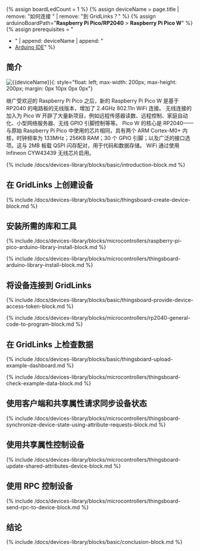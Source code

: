 {% assign boardLedCount = 1 %}
{% assign deviceName = page.title | remove: "如何连接 " | remove: "到 GridLinks？" %}
{% assign arduinoBoardPath="**Raspberry Pi Pico/RP2040** > **Raspberry Pi Pico W**" %}
{% assign prerequisites = "
- " | append: deviceName | append: "
- [Arduino IDE](https://www.arduino.cc/en/software)"
 %}

## 简介

![{{deviceName}}](/images/devices-library/{{page.deviceImageFileName}}){: style="float: left; max-width: 200px; max-height: 200px; margin: 0px 10px 0px 0px"}

继广受欢迎的 Raspberry Pi Pico 之后，新的 Raspberry Pi Pico W 是基于 RP2040 的电路板的无线版本，增加了 2.4GHz 802.11n WiFi 连接。
无线连接的加入为 Pico W 开辟了大量新项目，例如远程传感器读数、远程控制、家庭自动化、小型网络服务器、无线 GPIO 引脚控制等等。
Pico W 的核心是 RP2040——与原始 Raspberry Pi Pico 中使用的芯片相同，具有两个 ARM Cortex-M0+ 内核，时钟频率为 133MHz；256KB RAM；30 个 GPIO 引脚；以及广泛的接口选项。这与 2MB 板载 QSPI 闪存配对，用于代码和数据存储。
WiFi 通过使用 Infineon CYW43439 无线芯片启用。

{% include /docs/devices-library/blocks/basic/introduction-block.md %}

## 在 GridLinks 上创建设备

{% include /docs/devices-library/blocks/basic/thingsboard-create-device-block.md %}

## 安装所需的库和工具

{% include /docs/devices-library/blocks/microcontrollers/raspberry-pi-pico-arduino-library-install-block.md %}

{% include /docs/devices-library/blocks/microcontrollers/thingsboard-arduino-library-install-block.md %}

## 将设备连接到 GridLinks

{% include /docs/devices-library/blocks/basic/thingsboard-provide-device-access-token-block.md %}

{% include /docs/devices-library/blocks/microcontrollers/rp2040-general-code-to-program-block.md %}

## 在 GridLinks 上检查数据

{% include /docs/devices-library/blocks/basic/thingsboard-upload-example-dashboard.md %}

{% include /docs/devices-library/blocks/microcontrollers/thingsboard-check-example-data-block.md %}

## 使用客户端和共享属性请求同步设备状态

{% include /docs/devices-library/blocks/microcontrollers/thingsboard-synchronize-device-state-using-attribute-requests-block.md %}

## 使用共享属性控制设备

{% include /docs/devices-library/blocks/microcontrollers/thingsboard-update-shared-attributes-device-block.md %}

## 使用 RPC 控制设备

{% include /docs/devices-library/blocks/microcontrollers/thingsboard-send-rpc-to-device-block.md %}

## 结论
{% include /docs/devices-library/blocks/basic/conclusion-block.md %}